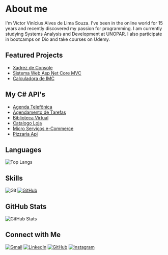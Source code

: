 # About me

I'm Victor Vinícius Alves de Lima Souza. I've been in the online world for 15 years and recently discovered my passion for programming. I am currently studying Systems Analysis and Development at UNOPAR. I also participate in bootcamps on Dio and take courses on Udemy. 

## Featured Projects

- [Xadrez de Console](https://github.com/Foqsz/xadrez-de-console)
- [Sistema Web Asp Net Core MVC](https://github.com/Foqsz/SistemaWeb-ASP-NET-Core-MVC-EntityFramework)
- [Calculadora de IMC](https://github.com/Foqsz/CalculadoraIMC)

## My C# API's

- [Agenda Telefônica](https://github.com/Foqsz/Modulo-API-DotNet)
- [Agendamento de Tarefas](https://github.com/Foqsz/trilha-net-api-desafio)
- [Biblioteca Virtual](https://github.com/Foqsz/Library-WebAPI-DotNet)
- [Catalogo Loja](https://github.com/Foqsz/Catalogo-WebApi-Net8)
- [Micro Serviços e-Commerce](https://github.com/Foqsz/VVShop-DotNet8)
- [Pizzaria Api](https://github.com/Foqsz/Pizzaria-WebApiAspNet-8.0RESTful)

## Languages

![Top Langs](https://github-readme-stats-git-masterrstaa-rickstaa.vercel.app/api/top-langs/?username=Foqsz&layout=compact&bg_color=000&border_color=30A3DC&title_color=E94D5F&text_color=FFF)

## Skills 
![Git](https://img.shields.io/badge/GIT-E44C30?style=for-the-badge&logo=git&logoColor=white) 
[![GitHub](https://img.shields.io/badge/GitHub-100000?style=for-the-badge&logo=github&logoColor=white)](https://github.com/Foqsz)

## GitHub Stats
![GitHub Stats](https://github-readme-stats.vercel.app/api?username=Foqsz&theme=transparent&bg_color=000&border_color=30A3DC&show_icons=true&icon_color=30A3DC&title_color=E94D5F&text_color=FFF)

## Connect with Me

[![Gmail](https://img.shields.io/badge/Gmail-333333?style=for-the-badge&logo=gmail&logoColor=red)](mailto:contatovictorvinicius05@gmail.com)
[![LinkedIn](https://img.shields.io/badge/LinkedIn-0077B5?style=for-the-badge&logo=linkedin&logoColor=white)](https://www.linkedin.com/in/victor-vinicius-2a9166255/)
[![GitHub](https://img.shields.io/badge/GitHub-100000?style=for-the-badge&logo=github&logoColor=white)](https://github.com/Foqsz)
[![Instagram](https://img.shields.io/badge/-Instagram-%23E4405F?style=for-the-badge&logo=instagram&logoColor=white)](https://www.instagram.com/victorviniciussz/)


